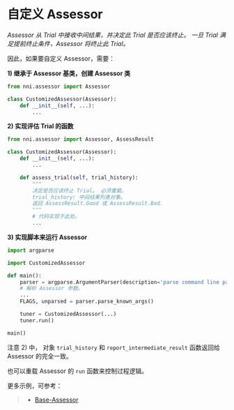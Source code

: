 # 自定义 Assessor

*Assessor 从 Trial 中接收中间结果，并决定此 Trial 是否应该终止。 一旦 Trial 满足提前终止条件，Assessor 将终止此 Trial。*

因此，如果要自定义 Assessor，需要：


**1) 继承于 Assessor 基类，创建 Assessor 类**
```python
from nni.assessor import Assessor

class CustomizedAssessor(Assessor):
    def __init__(self, ...):
        ...
```

**2) 实现评估 Trial 的函数**
```python
from nni.assessor import Assessor, AssessResult

class CustomizedAssessor(Assessor):
    def __init__(self, ...):
        ...

    def assess_trial(self, trial_history):
        """
        决定是否应该终止 Trial。 必须重载。
        trial_history: 中间结果列表对象。
        返回 AssessResult.Good 或 AssessResult.Bad.
        """
        # 代码实现于此处。
        ...
```
**3) 实现脚本来运行 Assessor**
```python
import argparse

import CustomizedAssessor

def main():
    parser = argparse.ArgumentParser(description='parse command line parameters.')
    # 解析 Assessor 参数。
    ...
    FLAGS, unparsed = parser.parse_known_args()

    tuner = CustomizedAssessor(...)
    tuner.run()

main()
```

注意 2) 中， 对象 `trial_history` 和 `report_intermediate_result` 函数返回给 Assessor 的完全一致。

也可以重载 Assessor 的 `run` 函数来控制过程逻辑。

更多示例，可参考：
> * [Base-Assessor](https://msrasrg.visualstudio.com/NeuralNetworkIntelligenceOpenSource/_git/Default?_a=contents&path=%2Fsrc%2Fsdk%2Fpynni%2Fnni%2Fassessor.py&version=GBadd_readme)
